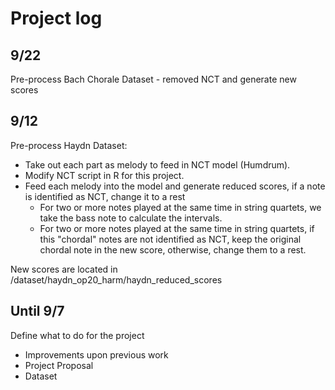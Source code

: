 # Project log
## 9/22
Pre-process Bach Chorale Dataset - removed NCT and generate new scores
## 9/12
Pre-process Haydn Dataset:
- Take out each part as melody to feed in NCT model (Humdrum).
- Modify NCT script in R for this project.
- Feed each melody into the model and generate reduced scores, if a note is identified as NCT, change it to a rest
    - For two or more notes played at the same time in string quartets, we take the bass note to calculate the intervals.
    - For two or more notes played at the same time in string quartets, if this "chordal" notes are not identified as NCT, keep the original chordal note in the new score, otherwise, change them to a rest.

New scores are located in /dataset/haydn_op20_harm/haydn_reduced_scores

## Until  9/7
Define what to do for the project 
- Improvements upon previous work
- Project Proposal
- Dataset